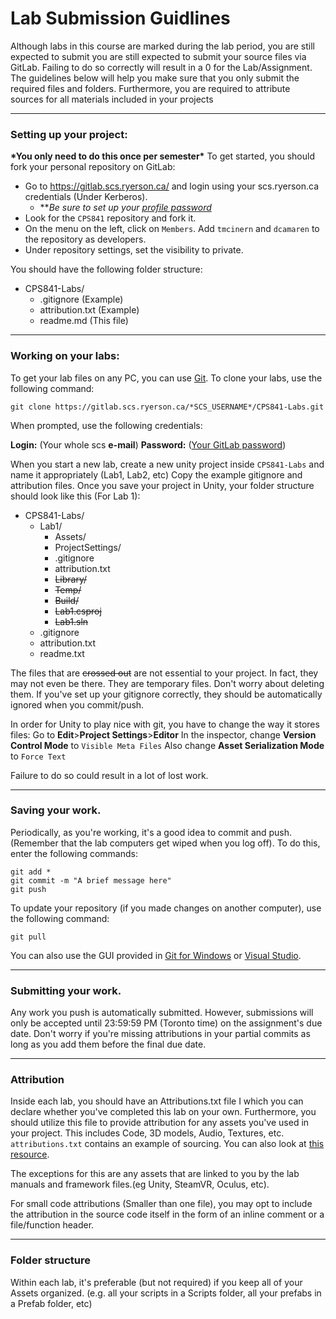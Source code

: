 # Lab Submission Guidlines

Although labs in this course are marked during the lab period, you are still expected to submit you are still expected to submit your source files via GitLab. Failing to do so correctly will result in a 0 for the Lab/Assignment. The guidelines below will help you make sure that you only submit the required files and folders. Furthermore, you are required to attribute sources for all materials included in your projects 
______________
### Setting up your project:
__\*You only need to do this once per semester\*__
To get started, you should fork your personal repository on GitLab:
-   Go to https://gitlab.scs.ryerson.ca/ and login using your scs.ryerson.ca credentials (Under Kerberos).
    -   ***Be sure to set up your [profile password](https://gitlab.scs.ryerson.ca/profile/password/edit)*
-   Look for the `CPS841` repository and fork it.
-   On the menu on the left, click on `Members`. Add `tmcinern` and `dcamaren` to the repository as developers.
-   Under repository settings, set the visibility to private.

You should have the following folder structure:
-   CPS841-Labs/
    -   .gitignore (Example)
    -   attribution.txt (Example)
    -   readme.md (This file)
    
________________
### Working on your labs:
To get your lab files on any PC, you can use [Git](https://git-scm.com/download).
To clone your labs, use the following command:

    
    git clone https://gitlab.scs.ryerson.ca/*SCS_USERNAME*/CPS841-Labs.git

When prompted, use the following credentials:

**Login:** (Your whole scs **e-mail**)
**Password:** ([Your GitLab password](https://gitlab.scs.ryerson.ca/profile/password/edit))

When you start a new lab, create a new unity project inside `CPS841-Labs` and name it appropriately (Lab1, Lab2, etc) Copy the example gitignore and attribution files. Once you save your project in Unity, your folder structure should look like this (For Lab 1):
-   CPS841-Labs/
    -   Lab1/
        -   Assets/
        -   ProjectSettings/
        -   .gitignore
        -   attribution.txt
        -   ~~Library/~~
        -   ~~Temp/~~
        -   ~~Build/~~
        -   ~~Lab1.csproj~~
        -   ~~Lab1.sln~~
    -   .gitignore
    -   attribution.txt
    -   readme.txt

The files that are ~~crossed out~~ are not essential to your project. In fact, they may not even be there. They are temporary files. Don't worry about deleting them. If you've set up your gitignore correctly, they should be automatically ignored when you commit/push.

In order for Unity to play nice with git, you have to change the way it stores files:
Go to **Edit**>**Project Settings**>**Editor**
In the inspector, change **Version Control Mode** to `Visible Meta Files`
Also change **Asset Serialization Mode** to `Force Text`

Failure to do so could result in a lot of lost work.
______________
### Saving your work.
Periodically, as you're working, it's a good idea to commit and push. (Remember that the lab computers get wiped when you log off). To do this, enter the following commands:

    git add *
    git commit -m "A brief message here"
    git push

To update your repository (if you made changes on another computer), use the following command:

    git pull
    
You can also use the GUI provided in [Git for Windows](https://git-for-windows.github.io/) or [Visual Studio](https://www.visualstudio.com/en-us/docs/git/gitquickstart).
________________
### Submitting your work.
Any work you push is automatically submitted. However, submissions will only be accepted until 23:59:59 PM (Toronto time) on the assignment's due date. Don't worry if you're missing attributions in your partial commits as long as you add them before the final due date.
____________
### Attribution
Inside each lab, you should have an Attributions.txt file I which you can declare whether you've completed this lab on your own. Furthermore, you should utilize this file to provide attribution for any assets you've used in your project. This includes Code, 3D models, Audio, Textures, etc. `attributions.txt` contains an example of sourcing. You can also look at [this resource](https://wiki.creativecommons.org/wiki/Best_practices_for_attribution).

The exceptions for this are any assets that are linked to you by the lab manuals and framework files.(eg Unity, SteamVR, Oculus, etc).

For small code attributions (Smaller than one file), you may opt to include the attribution in the source code itself in the form of an inline comment or a file/function header.
_________________
### Folder structure
Within each lab, it's preferable (but not required) if you keep all of your Assets organized. (e.g. all your scripts in a Scripts folder, all your prefabs in a Prefab folder, etc)

